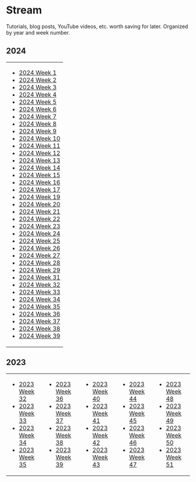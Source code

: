 # Stream

Tutorials, blog posts, YouTube videos, etc. worth saving for later.
Organized by year and week number.

## 2024

<table border="0">
<tr>
  
<td align="top">
  
- [2024 Week 1](2024/w01.md)
- [2024 Week 2](2024/w02.md)
- [2024 Week 3](2024/w03.md)
- [2024 Week 4](2024/w04.md)
- [2024 Week 5](2024/w05.md)
- [2024 Week 6](2024/w06.md)
- [2024 Week 7](2024/w07.md)
- [2024 Week 8](2024/w08.md)
- [2024 Week 9](2024/w09.md)
- [2024 Week 10](2024/w10.md)
- [2024 Week 11](2024/w11.md)
- [2024 Week 12](2024/w12.md)
- [2024 Week 13](2024/w13.md)
- [2024 Week 14](2024/w14.md)
- [2024 Week 15](2024/w15.md)
- [2024 Week 16](2024/w16.md)
- [2024 Week 17](2024/w17.md)
- [2024 Week 19](2024/w19.md)
- [2024 Week 20](2024/w20.md)
- [2024 Week 21](2024/w21.md)
- [2024 Week 22](2024/w22.md)
- [2024 Week 23](2024/w23.md)
- [2024 Week 24](2024/w24.md)
- [2024 Week 25](2024/w25.md)
- [2024 Week 26](2024/w26.md)
- [2024 Week 27](2024/w27.md)
- [2024 Week 28](2024/w28.md)
- [2024 Week 29](2024/w29.md)
- [2024 Week 31](2024/w31.md)
- [2024 Week 32](2024/w32.md)
- [2024 Week 33](2024/w33.md)
- [2024 Week 34](2024/w34.md)
- [2024 Week 35](2024/w35.md)
- [2024 Week 36](2024/w36.md)
- [2024 Week 37](2024/w37.md)
- [2024 Week 38](2024/w38.md)
- [2024 Week 39](2024/w39.md)


</td>

</tr>
</table>

## 2023

<table border="0">
<tr>
  
<td align="top">
  
- [2023 Week 32](2023/2023-w32.md)
- [2023 Week 33](2023/2023-w33.md)
- [2023 Week 34](2023/2023-w34.md)
- [2023 Week 35](2023/2023-w35.md)

</td>

<td>

- [2023 Week 36](2023/2023-w36.md)
- [2023 Week 37](2023/2023-w37.md)
- [2023 Week 38](2023/2023-w38.md)
- [2023 Week 39](2023/2023-w39.md)
  
</td>  

<td align="top">

- [2023 Week 40](2023/2023-w40.md)
- [2023 Week 41](2023/2023-w41.md)
- [2023 Week 42](2023/2023-w42.md)
- [2023 Week 43](2023/2023-w43.md)

</td>

<td>

- [2023 Week 44](2023/2023-w44.md)
- [2023 Week 45](2023/2023-w45.md)
- [2023 Week 46](2023/2023-w46.md)
- [2023 Week 47](2023/2023-w47.md)

</td>

<td>

- [2023 Week 48](2023/2023-w48.md)
- [2023 Week 49](2023/2023-w49.md)
- [2023 Week 50](2023/2023-w50.md)
- [2023 Week 51](2023/2023-w51.md)
  
</td>

</tr>
</table>
